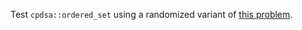 Test `cpdsa::ordered_set` using a randomized variant of [this problem](https://oj.vnoi.info/problem/cppset).